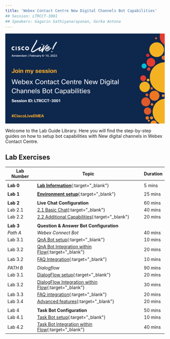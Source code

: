 ```yaml
---
title: 'Webex Contact Centre New Digital Channels Bot Capabilities'
## Session: LTRCCT-3001
## Speakers: Gagarin Sathiyanarayanan, Gorka Antona
---
```


<img align="middle" src="images/CL23_LTRCCT-3001.png" width="1000" />

Welcome to the Lab Guide Library. Here you will find the step-by-step guides on how to setup bot capabilities with New digital channels in Webex Contact Centre.



## Lab Exercises

| Lab Number      | Topic                     | Duration                                      |
| --------------- | -------------------------| -------------------------------------------------------------|
||||
| **Lab 0** | **[Lab Information](0_LabInfo.md)**{:target="\_blank"}  | 5 mins |
||||
| **Lab 1** | **[Environment setup](1_PreReq.md)**{:target="\_blank"} | 25 mins  |
||||
| **Lab 2** | **Live Chat Configuration** | 60 mins |
| Lab 2.1 | [2.1 Basic Chat](2.1_BasicChat.md){:target="\_blank"} | 40 mins | 
| Lab 2.2 | [2.2 Additional Capabilities](2.2_AdditionalCapabilities.md){:target="\_blank"}| 20 mins |
||||
| **Lab 3** |**Question & Answer Bot Configuration** |  |
| *Path A* |*Webex Connect Bot* | 40 mins |
| Lab 3.1 | [QnA Bot setup](3.1_QnABotConfiguration.md){:target="\_blank"} | 10 mins |
|Lab 3.2 |[QnA Bot Integration within Flow](3.2_QnABotFlowConfig.md){:target="\_blank"} | 20 mins |
|Lab 3.2 |[FAQ Integration](3.3_QnABotAdvanced.md){:target="\_blank"}| 10 mins |
||||
| *PATH B* | *Dialogflow* | 90 mins |
| Lab 3.1 | [DialogFlow setup](5_CCAI.md){:target="\_blank"} | 20 mins |
| Lab 3.2 | [DialogFlow Integration within Flow](5.2_CCAIFlowConfig.md){:target="\_blank"} | 30 mins |
| Lab 3.3 | [FAQ integration](6_CCAI_FAQ.md){:target="\_blank"} | 20 mins |
| Lab 3.4 | [Advanced features](7_CCAI_Advanced.md){:target="\_blank"}| 20 mins |
||||
| Lab 4 | **Task Bot Configuration**| 50 mins |
| Lab 4.1 |  [Task Bot setup](4.1_TaskBotSetup.md){:target="\_blank"} | 10 mins |
 | Lab 4.2 | [Task Bot Integration within Flow](4.2_TaskBotFlow.md){:target="\_blank"}| 40 mins   |


